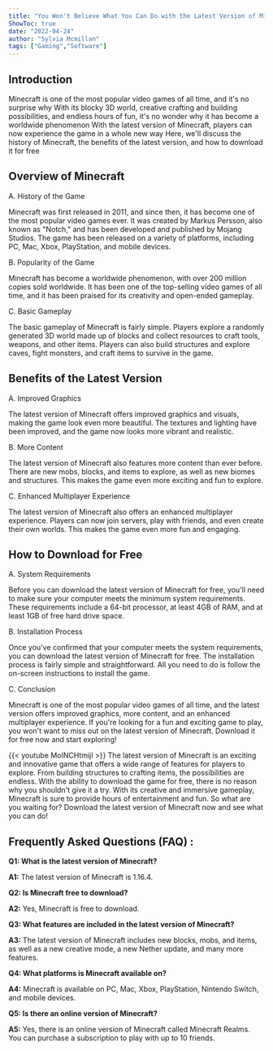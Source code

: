 ```yaml
---
title: "You Won't Believe What You Can Do with the Latest Version of Minecraft - Download Now for FREE!"
ShowToc: true 
date: "2022-04-24"
author: "Sylvia Mcmillan" 
tags: ["Gaming","Software"]
---
```

## Introduction

Minecraft is one of the most popular video games of all time, and it's no surprise why With its blocky 3D world, creative crafting and building possibilities, and endless hours of fun, it's no wonder why it has become a worldwide phenomenon With the latest version of Minecraft, players can now experience the game in a whole new way Here, we'll discuss the history of Minecraft, the benefits of the latest version, and how to download it for free

## Overview of Minecraft

A. History of the Game

Minecraft was first released in 2011, and since then, it has become one of the most popular video games ever. It was created by Markus Persson, also known as "Notch," and has been developed and published by Mojang Studios. The game has been released on a variety of platforms, including PC, Mac, Xbox, PlayStation, and mobile devices.

B. Popularity of the Game

Minecraft has become a worldwide phenomenon, with over 200 million copies sold worldwide. It has been one of the top-selling video games of all time, and it has been praised for its creativity and open-ended gameplay.

C. Basic Gameplay

The basic gameplay of Minecraft is fairly simple. Players explore a randomly generated 3D world made up of blocks and collect resources to craft tools, weapons, and other items. Players can also build structures and explore caves, fight monsters, and craft items to survive in the game.

## Benefits of the Latest Version

A. Improved Graphics

The latest version of Minecraft offers improved graphics and visuals, making the game look even more beautiful. The textures and lighting have been improved, and the game now looks more vibrant and realistic.

B. More Content

The latest version of Minecraft also features more content than ever before. There are new mobs, blocks, and items to explore, as well as new biomes and structures. This makes the game even more exciting and fun to explore.

C. Enhanced Multiplayer Experience

The latest version of Minecraft also offers an enhanced multiplayer experience. Players can now join servers, play with friends, and even create their own worlds. This makes the game even more fun and engaging.

## How to Download for Free

A. System Requirements

Before you can download the latest version of Minecraft for free, you'll need to make sure your computer meets the minimum system requirements. These requirements include a 64-bit processor, at least 4GB of RAM, and at least 1GB of free hard drive space.

B. Installation Process

Once you've confirmed that your computer meets the system requirements, you can download the latest version of Minecraft for free. The installation process is fairly simple and straightforward. All you need to do is follow the on-screen instructions to install the game.

C. Conclusion

Minecraft is one of the most popular video games of all time, and the latest version offers improved graphics, more content, and an enhanced multiplayer experience. If you're looking for a fun and exciting game to play, you won't want to miss out on the latest version of Minecraft. Download it for free now and start exploring!

{{< youtube MoINCHtmijI >}} 
The latest version of Minecraft is an exciting and innovative game that offers a wide range of features for players to explore. From building structures to crafting items, the possibilities are endless. With the ability to download the game for free, there is no reason why you shouldn't give it a try. With its creative and immersive gameplay, Minecraft is sure to provide hours of entertainment and fun. So what are you waiting for? Download the latest version of Minecraft now and see what you can do!

## Frequently Asked Questions (FAQ) :
**Q1: What is the latest version of Minecraft?**

**A1:** The latest version of Minecraft is 1.16.4.

**Q2: Is Minecraft free to download?**

**A2:** Yes, Minecraft is free to download.

**Q3: What features are included in the latest version of Minecraft?**

**A3:** The latest version of Minecraft includes new blocks, mobs, and items, as well as a new creative mode, a new Nether update, and many more features.

**Q4: What platforms is Minecraft available on?**

**A4:** Minecraft is available on PC, Mac, Xbox, PlayStation, Nintendo Switch, and mobile devices.

**Q5: Is there an online version of Minecraft?**

**A5:** Yes, there is an online version of Minecraft called Minecraft Realms. You can purchase a subscription to play with up to 10 friends.



